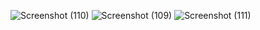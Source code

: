 ![Screenshot (110)](https://github.com/MDRifatkhan333/FootBallLiveScore/assets/67112433/b1620793-2944-4e32-bcc5-677881ffcb98)
![Screenshot (109)](https://github.com/MDRifatkhan333/FootBallLiveScore/assets/67112433/60dcffe8-8162-422e-9673-317aa25ba59c)
![Screenshot (111)](https://github.com/MDRifatkhan333/FootBallLiveScore/assets/67112433/5ad7d3ff-c87d-4b43-beaa-1ab9173e9650)
